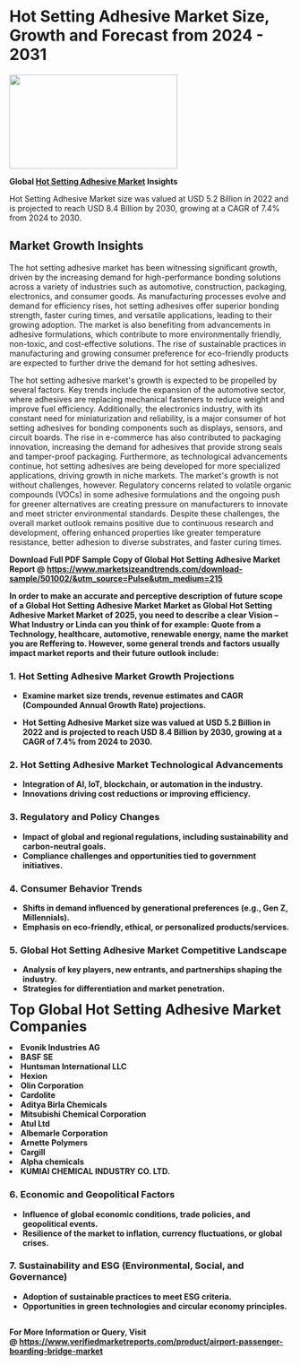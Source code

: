 <H1>Hot Setting Adhesive Market Size, Growth and Forecast from 2024 - 2031</H1><img class="aligncenter size-medium wp-image-584254" src="https://thirdeyenews.in/wp-content/uploads/2024/09/Global-Market-Research-300x168.jpeg" alt="" width="300" height="168" /><p><strong>Global&nbsp;<a href="https://www.marketsizeandtrends.com/download-sample/501002/&amp;utm_source=Pulse&amp;utm_medium=215">Hot Setting Adhesive Market</a> Insights</strong></p><p>Hot Setting Adhesive Market size was valued at USD 5.2 Billion in 2022 and is projected to reach USD 8.4 Billion by 2030, growing at a CAGR of 7.4% from 2024 to 2030.</p><p><h2>Market Growth Insights</h2> <p>The hot setting adhesive market has been witnessing significant growth, driven by the increasing demand for high-performance bonding solutions across a variety of industries such as automotive, construction, packaging, electronics, and consumer goods. As manufacturing processes evolve and demand for efficiency rises, hot setting adhesives offer superior bonding strength, faster curing times, and versatile applications, leading to their growing adoption. The market is also benefiting from advancements in adhesive formulations, which contribute to more environmentally friendly, non-toxic, and cost-effective solutions. The rise of sustainable practices in manufacturing and growing consumer preference for eco-friendly products are expected to further drive the demand for hot setting adhesives.</p> <p><strong></strong></p> <p>The hot setting adhesive market's growth is expected to be propelled by several factors. Key trends include the expansion of the automotive sector, where adhesives are replacing mechanical fasteners to reduce weight and improve fuel efficiency. Additionally, the electronics industry, with its constant need for miniaturization and reliability, is a major consumer of hot setting adhesives for bonding components such as displays, sensors, and circuit boards. The rise in e-commerce has also contributed to packaging innovation, increasing the demand for adhesives that provide strong seals and tamper-proof packaging. Furthermore, as technological advancements continue, hot setting adhesives are being developed for more specialized applications, driving growth in niche markets. The market's growth is not without challenges, however. Regulatory concerns related to volatile organic compounds (VOCs) in some adhesive formulations and the ongoing push for greener alternatives are creating pressure on manufacturers to innovate and meet stricter environmental standards. Despite these challenges, the overall market outlook remains positive due to continuous research and development, offering enhanced properties like greater temperature resistance, better adhesion to diverse substrates, and faster curing times. <p><strong></p><p><span class=""><strong>Download Full PDF Sample Copy of Global Hot Setting Adhesive Market Report</strong> @ <a href="https://www.marketsizeandtrends.com/download-sample/501002/&amp;utm_source=Pulse&amp;utm_medium=215" target="_blank">https://www.marketsizeandtrends.com/download-sample/501002/&amp;utm_source=Pulse&amp;utm_medium=215</a></span></p><p>In order to make an accurate and perceptive description of future scope of a Global&nbsp;Hot Setting Adhesive Market Market as Global&nbsp;Hot Setting Adhesive Market Market of 2025, you need to describe a clear Vision &ndash; What Industry or Linda can you think of for example: Quote from a Technology, healthcare, automotive, renewable energy, name the market you are Reffering to. However, some general trends and factors usually impact market reports and their future outlook include:</p><h3>1.&nbsp;<strong>Hot Setting Adhesive Market Growth Projections</strong></h3><ul><li>Examine market size trends, revenue estimates and CAGR (Compounded Annual Growth Rate) projections.</li><li><p>Hot Setting Adhesive Market size was valued at USD 5.2 Billion in 2022 and is projected to reach USD 8.4 Billion by 2030, growing at a CAGR of 7.4% from 2024 to 2030.</p></li></ul><h3>2.&nbsp;<strong>Hot Setting Adhesive Market Technological Advancements</strong></h3><ul><li>Integration of AI, IoT, blockchain, or automation in the industry.</li><li>Innovations driving cost reductions or improving efficiency.</li></ul><h3>3.&nbsp;<strong>Regulatory and Policy Changes</strong></h3><ul><li>Impact of global and regional regulations, including sustainability and carbon-neutral goals.</li><li>Compliance challenges and opportunities tied to government initiatives.</li></ul><h3>4.&nbsp;<strong>Consumer Behavior Trends</strong></h3><ul><li>Shifts in demand influenced by generational preferences (e.g., Gen Z, Millennials).</li><li>Emphasis on eco-friendly, ethical, or personalized products/services.</li></ul><h3>5.&nbsp;<strong>Global Hot Setting Adhesive Market Competitive Landscape</strong></h3><ul><li>Analysis of key players, new entrants, and partnerships shaping the industry.</li><li>Strategies for differentiation and market penetration.</li></ul><p data-pm-slice="1 1 []"><span style="color: inherit; font-family: inherit; font-size: 25px;">Top Global Hot Setting Adhesive Market Companies</span></p><div class="" data-test-id=""><p><li>Evonik Industries AG</li><li> BASF SE</li><li> Huntsman International LLC</li><li> Hexion</li><li> Olin Corporation</li><li> Cardolite</li><li> Aditya Birla Chemicals</li><li> Mitsubishi Chemical Corporation</li><li> Atul Ltd</li><li> Albemarle Corporation</li><li> Arnette Polymers</li><li> Cargill</li><li> Alpha chemicals</li><li> KUMIAI CHEMICAL INDUSTRY CO. LTD.</li></p></div><h3>6.&nbsp;<strong>Economic and Geopolitical Factors</strong></h3><ul><li>Influence of global economic conditions, trade policies, and geopolitical events.</li><li>Resilience of the market to inflation, currency fluctuations, or global crises.</li></ul><h3>7.&nbsp;<strong>Sustainability and ESG (Environmental, Social, and Governance)</strong></h3><ul><li>Adoption of sustainable practices to meet ESG criteria.</li><li>Opportunities in green technologies and circular economy principles.</li></ul><h2><strong style="font-size: 14px;">For More Information or Query, Visit @&nbsp;</strong><a style="background-color: #ffffff; font-size: 14px;" href="https://www.marketsizeandtrends.com/report/hot-setting-adhesive-market/" target="_blank">https://www.verifiedmarketreports.com/product/airport-passenger-boarding-bridge-market</a></h2>
